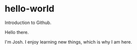 # hello-world
Introduction to Github.

Hello there.

I'm Josh. I enjoy learning new things, which is why I am here.
